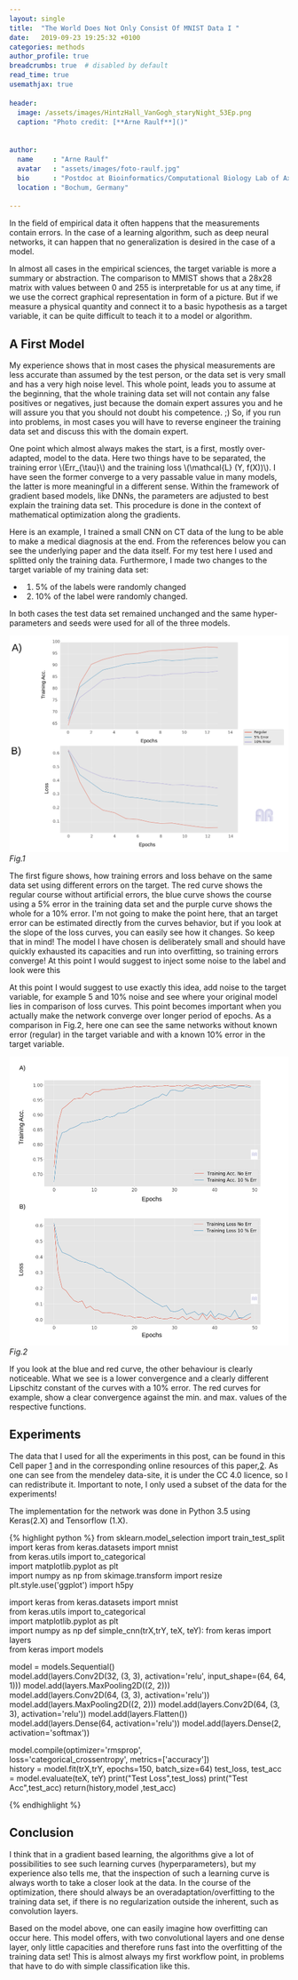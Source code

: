 ```yaml
---
layout: single
title:  "The World Does Not Only Consist Of MNIST Data I "
date:   2019-09-23 19:25:32 +0100
categories: methods
author_profile: true
breadcrumbs: true  # disabled by default
read_time: true
usemathjax: true

header:
  image: /assets/images/HintzHall_VanGogh_staryNight_53Ep.png
  caption: "Photo credit: [**Arne Raulf**]()"


author:
  name     : "Arne Raulf"
  avatar   : "assets/images/foto-raulf.jpg"
  bio      : "Postdoc at Bioinformatics/Computational Biology Lab of Axel Mosig. AI/ML in physical/biological problems."
  location : "Bochum, Germany" 

---
```


In the field of empirical data it often happens that the measurements contain errors. In the case of a learning algorithm, such as deep neural networks, it can happen that no generalization is desired in the case of a model. 

In almost all cases in the empirical sciences, the target variable is more a summary or abstraction. 
The comparison to MMIST shows that a 28x28 matrix with values between 0 and 255 is interpretable for us at any time, if we use the correct graphical representation in form of a picture.
But if we measure a physical quantity and connect it to a basic hypothesis as a target variable, it can be quite difficult to teach it to a model or algorithm.

## A First Model
My experience shows that in most cases the physical measurements are less accurate than assumed by the test person, or the data set is very small and has a very high noise level. This whole point, leads you to assume at the beginning, that the whole training data set will not contain any false positives or negatives, just because the domain expert assures you and he will assure you that you should not doubt his competence. ;) So, if you run into problems, in most cases you will have to reverse engineer the training data set and discuss this with the domain expert.

One point which almost always makes the start, is a first, mostly over-adapted, model to the data. Here two things have to be separated, the training error \\(Err_{\tau}\\)  and the training loss \\(\mathcal{L} (Y, f(X))\\). I have seen the former converge to a very passable value in many models, the latter is more meaningful in a different sense. Within the framework of gradient based models, like DNNs, the parameters are adjusted to best explain the training data set. This procedure is done in the context of mathematical optimization along the gradients.  

Here is an example, I trained a small CNN on CT data of the lung to be able to make a medical diagnosis at the end. From the references below you can see the underlying paper and the data itself. For my test here I used and splitted only the training data.  Furthermore, I made two changes to the target variable of my training data set:
- 1) 5% of the labels were randomly changed
- 2) 10% of the label were randomly changed.

In both cases the test data set remained unchanged and the same hyper-parameters and seeds were used for all of the three models. 


![image](/assets/images/knowYourGT1.png)
*Fig.1*


The first figure shows, how training errors and loss behave on the same data set using different errors on the target. The red curve shows the regular course without artificial errors, the blue curve shows the course using a 5% error in the training data set and the purple curve shows the whole for a 10% error.
I'm not going to make the point here, that an target error can be estimated directly from the curves behavior, but if you look at the slope of the loss curves, you can easily see how it changes. So keep that in mind! 
The model I have chosen is deliberately small and should have quickly exhausted its capacities and run into overfitting, so training errors converge! 
At this point I would suggest to inject some noise to the label and look were this  

At this point I would suggest to use exactly this idea, add noise to the target variable, for example 5 and 10% noise and see where your original model lies in comparison of loss curves. This point becomes important when you actually make the network converge over longer period of epochs. As a comparison in Fig.2, here one can see the same networks without known error (regular) in the target variable and with a known 10% error in the target variable.



![image](/assets/images/knowyourGT1_150Epochs.png)
*Fig.2*


If you look at the blue and red curve, the other behaviour is clearly noticeable. What we see is a lower convergence and a clearly different Lipschitz constant of the curves with a 10% error. The red curves for example, show a clear convergence against the min. and max. values of the respective functions.  




## Experiments

The data that I used for all the experiments in this post, can be found in this Cell paper [1](https://www.cell.com/cell/fulltext/S0092-8674(18)30154-5) and in the corresponding online resources of this paper,[2](https://data.mendeley.com/datasets/rscbjbr9sj/3). As one can see from the mendeley data-site, it is under the CC 4.0 licence, so I can redistribute it. Important to note, I only used a subset of the data for the experiments!

The implementation for the network was done in Python 3.5 using Keras(2.X) and Tensorflow (1.X).

{% highlight python %}
from sklearn.model_selection import train_test_split
import keras
from keras.datasets import mnist                           
from keras.utils import to_categorical     
import matplotlib.pyplot as plt                            
import numpy as np
from skimage.transform import resize
plt.style.use('ggplot')
import h5py

import keras
from keras.datasets import mnist                                                                                  
from keras.utils import to_categorical     
import matplotlib.pyplot as plt                                 
import numpy as np
def simple_cnn(trX,trY, teX, teY):
  from keras import layers                                                                                        
  from keras import models                      
                                              
  model = models.Sequential()                                                 
  model.add(layers.Conv2D(32, (3, 3), activation='relu', input_shape=(64, 64, 1)))
  model.add(layers.MaxPooling2D((2, 2)))                 
  model.add(layers.Conv2D(64, (3, 3), activation='relu'))
  model.add(layers.MaxPooling2D((2, 2)))
  model.add(layers.Conv2D(64, (3, 3), activation='relu'))
  model.add(layers.Flatten())                      
  model.add(layers.Dense(64, activation='relu'))
  model.add(layers.Dense(2, activation='softmax'))
                                                  
  model.compile(optimizer='rmsprop',                                                                              
                loss='categorical_crossentropy',
                metrics=['accuracy'])         
  history = model.fit(trX,trY, epochs=150, batch_size=64)
  test_loss, test_acc = model.evaluate(teX, teY)
  print("Test Loss",test_loss) 
  print("Test Acc",test_acc) 
  return(history,model ,test_acc)




{% endhighlight %}


## Conclusion
I think that in a gradient based learning, the algorithms give a lot of possibilities to see such learning curves (hyperparameters), but my experience also tells me, that the inspection of such a learning curve is always worth to take a closer look at the data. In the course of the optimization, there should always be an overadaptation/overfitting to the training data set, if there is no regularization outside the inherent, such as convolution layers. 

Based on the model above, one can easily imagine how overfitting can occur here. This model offers,  with two convolutional layers and one dense layer, only little capacities and therefore runs fast into the overfitting of the training data set! This is almost always my first workflow point, in problems that have to do with simple classification like this.





[jekyll-docs]: https://jekyllrb.com/docs/home
[jekyll-gh]:   https://github.com/jekyll/jekyll
[jekyll-talk]: https://talk.jekyllrb.com/
